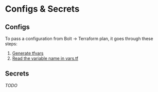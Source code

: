 # Configs & Secrets

## Configs

To pass a configuration from Bolt -> Terraform plan, it goes through these steps:

1. [Generate tfvars](/lib/bolt/core/src/dep/terraform/gen.rs)
2. [Read the variable name in vars.tf](/infra/tf/pools/vars.tf)

## Secrets

_TODO_
